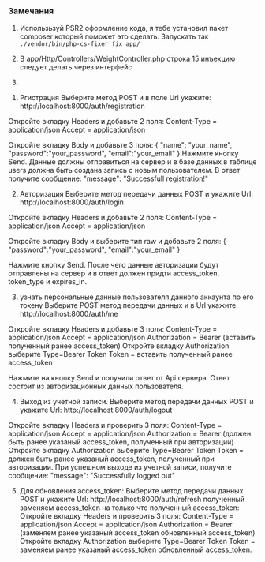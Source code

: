### Замечания

1) Использьзуй PSR2 оформление кода, я тебе установил пакет composer который поможет это сделать.
Запускать так `./vendor/bin/php-cs-fixer fix app/`

2) В app/Http/Controllers/WeightController.php строка 15 инъекцию следует делать через интерфейс
3)

1. Ргистрация
Выберите метод POST и в поле Url укажите:
http://localhost:8000/auth/registration

Откройте вкладку Headers и добавьте 2 поля:
Content-Type = application/json
Accept = application/json

Откройте вкладку Body и добавьте 3 поля:
{
 "name": "your_name",
 "password":"your_password",
 "email":"your_email"
}
Нажмите кнопку Send.
Данные должны отправиться на сервер и в базе данных в таблице users
должна быть создана запись с новым пользователем. В ответ получите сообщение: 
 "message": "Successfull registration!"

2. Авторизация
Выберите метод передачи данных POST и укажите Url:
http://localhost:8000/auth/login

Откройте вкладку Headers и добавьте 2 поля:
Content-Type = application/json
Accept = application/json

Откройте вкладку Body и выберите тип raw и добавьте 2 поля:
{
 "password":"your_password",
 "email":"your_email"
}

Нажмите кнопку Send. После чего данные авторизации будут отправлены на
сервер и в ответ должен придти access_token, token_type и expires_in.

3. узнать персональные данные пользователя данного аккаунта по его токену
Выберите POST метод передачи данных и в Url укажите:
http://localhost:8000/auth/me

Откройте вкладку Headers и добавьте 3 поля:
Content-Type = application/json
Accept = application/json
Authorization = Bearer (вставить полученный ранее access_token)
Откройте вкладку Authorization выберите
Type=Bearer Token
Token = вставить полученный ранее access_token

Нажмите на кнопку Send и получили ответ от Api сервера.
Ответ состоит из авторизационных данных пользователя.

4. Выход из учетной записи.
Выберите метод передачи данных POST и укажите Url:
http://localhost:8000/auth/logout

Откройте вкладку Headers и проверить 3 поля:
Content-Type = application/json
Accept = application/json
Authorization = Bearer (должен быть ранее указаный access_token, полученный при авторизации)
Откройте вкладку Authorization выберите
Type=Bearer Token
Token = должен быть ранее указаный access_token, полученный при авторизации.
При успешном выходе из учетной записи, получите сообщение:
 "message": "Successfully logged out"

5. Для обновления access_token:
Выберите метод передачи данных POST и укажите Url:
http://localhost:8000/auth/refresh
полученный заменяем access_token на только что полученный access_token:
Откройте вкладку Headers и проверить 3 поля:
Content-Type = application/json
Accept = application/json
Authorization = Bearer (заменяем ранее указаный access_token обновленный access_token)
Откройте вкладку Authorization выберите
Type=Bearer Token
Token = заменяем ранее указаный access_token обновленный access_token.
